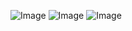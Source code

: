 ![Image](https://github.com/user-attachments/assets/6c76c94d-0b0a-4b81-b976-3f3e34ce298c)
![Image](https://github.com/user-attachments/assets/94de4e84-1b85-4f45-a051-120c988966d3)
![Image](https://github.com/user-attachments/assets/65fd086e-89c3-42bb-92f3-2dfc0d7afb64)
